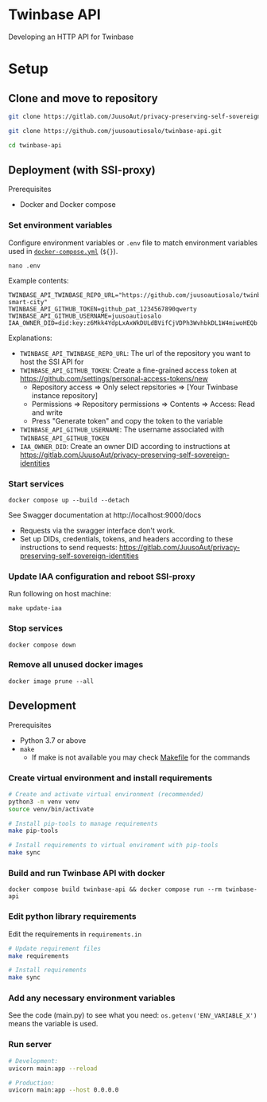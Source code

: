 # Twinbase API

Developing an HTTP API for Twinbase

# Setup

## Clone and move to repository
```sh
git clone https://gitlab.com/JuusoAut/privacy-preserving-self-sovereign-identities.git

git clone https://github.com/juusoautiosalo/twinbase-api.git

cd twinbase-api
```

## Deployment (with SSI-proxy)

Prerequisites
- Docker and Docker compose

### Set environment variables
Configure environment variables or `.env` file to match environment variables used in [`docker-compose.yml`](docker-compose.yml) (`${}`).
```
nano .env
```
Example contents:
```
TWINBASE_API_TWINBASE_REPO_URL="https://github.com/juusoautiosalo/twinbase-smart-city"
TWINBASE_API_GITHUB_TOKEN=github_pat_1234567890qwerty
TWINBASE_API_GITHUB_USERNAME=juusoautiosalo
IAA_OWNER_DID=did:key:z6Mkk4YdpLxAxWkDULdBVifCjVDPh3WvhbkDL1W4miwoHEQb
```
Explanations:
- `TWINBASE_API_TWINBASE_REPO_URL`: The url of the repository you want to host the SSI API for
- `TWINBASE_API_GITHUB_TOKEN`: Create a fine-grained access token at https://github.com/settings/personal-access-tokens/new
  - Repository access => Only select repsitories => [Your Twinbase instance repository]
  - Permissions => Repository permissions => Contents => Access: Read and write
  - Press "Generate token" and copy the token to the variable
- `TWINBASE_API_GITHUB_USERNAME`: The username associated with `TWINBASE_API_GITHUB_TOKEN`
- `IAA_OWNER_DID`: Create an owner DID according to instructions at https://gitlab.com/JuusoAut/privacy-preserving-self-sovereign-identities

### Start services
```
docker compose up --build --detach
```
See Swagger documentation at http://localhost:9000/docs
- Requests via the swagger interface don't work.
- Set up DIDs, credentials, tokens, and headers according to these instructions to send requests:
  https://gitlab.com/JuusoAut/privacy-preserving-self-sovereign-identities

### Update IAA configuration and reboot SSI-proxy
Run following on host machine:
```
make update-iaa
```

### Stop services
```
docker compose down
```

### Remove all unused docker images
```
docker image prune --all
```

## Development

Prerequisites
- Python 3.7 or above
- `make`
  - If make is not available you may check [Makefile](Makefile) for the commands

### Create virtual environment and install requirements

```sh
# Create and activate virtual environment (recommended)
python3 -m venv venv
source venv/bin/activate

# Install pip-tools to manage requirements
make pip-tools

# Install requirements to virtual enviroment with pip-tools
make sync
```

### Build and run Twinbase API with docker
```
docker compose build twinbase-api && docker compose run --rm twinbase-api
```

### Edit python library requirements
Edit the requirements in `requirements.in`

```sh
# Update requirement files
make requirements

# Install requirements
make sync
```

### Add any necessary environment variables

See the code (main.py) to see what you need: `os.getenv('ENV_VARIABLE_X')` means the variable is used.


### Run server
```sh
# Development:
uvicorn main:app --reload

# Production:
uvicorn main:app --host 0.0.0.0
```




